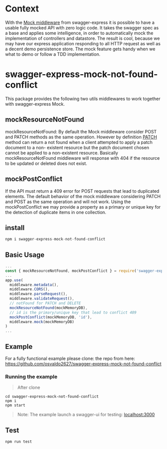 # Context
With the [Mock middleware](https://apitools.dev/swagger-express-middleware/docs/middleware/mock.html) from swagger-express it is possible to 
have a usable fully mocked API with zero logic code. 
It takes the swagger spec as a base
and applies some intelligence, in order to automatically mock the implementation of controllers and datastore. The result is cool, because we may have our express application responding to all HTTP request as well as a decent demo persistence store. The mock feature gets handy when we what to demo or follow a TDD implementation. 

# swagger-express-mock-not-found-conflict
This package provides the following two utils middlewares to work 
together with swagger-express Mock.

## mockResourceNotFound
mockResourceNotFound: By default the Mock middleware consider
POST and PATCH methods as the same operation. However by definition 
[PATCH](https://tools.ietf.org/html/rfc5789) method can return a not 
found when a client attempted to apply a patch document to a non-
existent resource but the patch document chosen cannot be applied
to a non-existent resource. Basically mockResourceNotFound middleware 
will response with 404 if the resource to be updated or deleted does not 
exist.

## mockPostConflict
If the API must return a 409 error for POST requests that lead to duplicated elements. The default behavior of the mock middleware considering PATCH and POST as the same operation and will not work. Using the mockPostConflict we may provide a property as a primary or unique key for the detection of duplicate items in one collection.

## install 
```js
npm i swagger-express-mock-not-found-conflict
```

## Basic Usage
```js
...
const { mockResourceNotFound, mockPostConflict } = require('swagger-express-mock-not-found-conflict')
...
app.use(
  middleware.metadata(),
  middleware.CORS(),
  middleware.parseRequest(),
  middleware.validateRequest(),
  // notFound for PATCH and DELETE
  mockResourceNotFound(mockMemoryDB),
  // id is the primary/unique key that lead to conflict 409
  mockPostConflict(mockMemoryDB, 'id'),
  middleware.mock(mockMemoryDB)
)
...
```

## Example
For a fully functional example please clone: 
the repo from here: https://github.com/osvaldo2627/swagger-express-mock-not-found-conflict

### Running the example
> After clone
```
cd swagger-express-mock-not-found-conflict
npm i
npm start
```
>Note: The example launch a swagger-ui for testing: [localhost:3000](http://localhost:3000/api-docs/#/)


## Test
```
npm run test
```